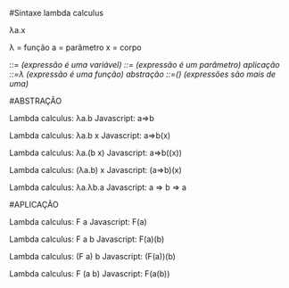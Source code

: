#Sintaxe lambda calculus

λa.x

λ = função
a = parâmetro
x = corpo

<exp>::=<var> (expressão é uma variável)
<exp>::=<exp><exp> (expressão é um parâmetro) aplicação
<exp>::=λ<var><exp> (expressão é uma função) abstração
<exp>::=(<exp>) (expressões são mais de uma)


#ABSTRAÇÃO

Lambda calculus:    λa.b
Javascript:         a=>b

Lambda calculus:    λa.b x
Javascript:         a=>b(x)

Lambda calculus:    λa.(b x)
Javascript:         a=>b((x))

Lambda calculus:    (λa.b) x
Javascript:         (a=>b)(x)

Lambda calculus:    λa.λb.a
Javascript:         a => b => a



#APLICAÇÃO

Lambda calculus:    F a
Javascript:         F(a)

Lambda calculus:    F a b
Javascript:         F(a)(b)

Lambda calculus:    (F a) b
Javascript:         (F(a))(b)

Lambda calculus:    F (a b)
Javascript:         F(a(b))